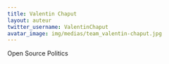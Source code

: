 ```yaml
---
title: Valentin Chaput
layout: auteur
twitter_username: ValentinChaput
avatar_image: img/medias/team_valentin-chaput.jpg
---
```


Open Source Politics
